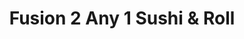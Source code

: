 ---
layout: place
title: "Fusion 2 Any 1 Sushi & Roll"
permalink: /california/diamond-bar/fusion-2-any-1-sushi-roll.html
stateAbbr: CA
stateName: California
cityName: Diamond Bar
seo:
  name: "Fusion 2 Any 1 Sushi & Roll"
  type: Restaurant
  links: http://fusion2any1.com/
description: "Fusion 2 Any 1 Sushi & Roll serves delicious sushi in Diamond Bar, California. Try fresh Japanese dishes for a great dining experience. "
place_id: ChIJ63KrFpIsw4AR-svIuexDC-Q
photos:
  - name: >-
      places/ChIJ63KrFpIsw4AR-svIuexDC-Q/photos/AeeoHcLT64ov-ekuucM9tLjKe4YoBOrx9gruUAdfebxrVe6pry7mFlcSoVfN-TIv6RBSbHZMI1TmtJxYas4Zf2qrA_6gdhkojOhwuvF26P90pOwCf1of2OegEC04zX9b5E9AopOxeivtXhudaYh8yJIAAnMpcl4l8LwqBmSoQrLiAQvjOWuXTG9FCjAaDhkLAQ1wCBQ67diHhYUWs8NYr09cL-qgliTTgITyCAVE6YC5nJUPf7lgZIh7I5-5woa3UEA_3PbMPCaJZsqa8yJJxvpvlkmVgdGk_dZcvE9Lk6jlIvrOOb4Dh-fNcTJ1UDEeAb7TceLaedLTjGR3Rb5mcobnODOBZmck0UX2R4pzZXNCCXpY6gLG9UL23hQFpFHpAkGJobtF1BWsBCHoWr0ZTwiA0ZZCvTdYcpGB2ZL6Pf7BVa8s7I2L
    widthPx: 3000
    heightPx: 4000
    authorAttributions:
      - displayName: Joel Galindo
        uri: https://maps.google.com/maps/contrib/111338324640557174442
        photoUri: >-
          https://lh3.googleusercontent.com/a-/ALV-UjW06LLtyoIe7YsS7USm9FFhosVG9sAcvgWiB44XVDldnmm9csUA0w=s100-p-k-no-mo
    flagContentUri: >-
      https://www.google.com/local/imagery/report/?cb_client=maps_api_places.places_api&image_key=!1e10!2sCIHM0ogKEICAgICNwZHI3AE&hl=en-US
    googleMapsUri: >-
      https://www.google.com/maps/place//data=!3m4!1e2!3m2!1sCIHM0ogKEICAgICNwZHI3AE!2e10!4m2!3m1!1s0x80c32c9216ab72eb:0xe40b43ecb9c8cbfa
  - name: >-
      places/ChIJ63KrFpIsw4AR-svIuexDC-Q/photos/AeeoHcLzNIqvx6BWOYMhdcM01-QwhoNC6T-PdHDUuCS1K-F0CylfN7oPjB8u25aqp03WjLLfq82yk81ZdzoAQG90z1CFC7vnPutYzY_flveM2jwOTo9AUEul0P85T_IIZcxwfprNvBcLxbE9gyceIZb3Scb1tSO_Rvo4KUJg9HAI9ernZWWhoOu9bvpFcz0cwcHyEEIvfq79Wy94gd1obVrdYHKtfw06-3g3cWpe-vEZKloiemC-0A0FTHKKRj5Dw-JOCuuTiabM35EYYnDDex9EnvDTM8qpScd45QJdLSE1PiGBl2_1R4sten7RGzQwdkhB1CbxryA_f-WDEgWM-Pk5PieVyj3A36_q-VhEvO6q8uOsQb0GAHk9xLRluah69fM-aK4LC0EnQl0jgQvBzzQsxOivRoz_4ejEIU4E448_BtEkvrAk
    widthPx: 4374
    heightPx: 2746
    authorAttributions:
      - displayName: Greg Vogel (Photo)
        uri: https://maps.google.com/maps/contrib/106647823167543630106
        photoUri: >-
          https://lh3.googleusercontent.com/a-/ALV-UjUnFR7wYAxVkdm9fpF10cGvCUWapLJW5PpdJp89_OR224Yxuv-SjA=s100-p-k-no-mo
    flagContentUri: >-
      https://www.google.com/local/imagery/report/?cb_client=maps_api_places.places_api&image_key=!1e10!2sCIHM0ogKEICAgICkqf7m6gE&hl=en-US
    googleMapsUri: >-
      https://www.google.com/maps/place//data=!3m4!1e2!3m2!1sCIHM0ogKEICAgICkqf7m6gE!2e10!4m2!3m1!1s0x80c32c9216ab72eb:0xe40b43ecb9c8cbfa
  - name: >-
      places/ChIJ63KrFpIsw4AR-svIuexDC-Q/photos/AeeoHcL-lIE12-wlmYx0uwZ7eCG0A7hk3ItMPDkkHPDiP_42cfT_pmDfd5uteTkSLF97tT-s3q4W4hJttbx_fcTtIf9vjGlI0GX5DkySOlVNokUlsHSCxsV6vvWcHeIJ8m9VWSFhKTF6lyiRNwjLZYLqHi83TpbpRTtzq5XShmUEa93b0TFybdZZZffQPeoNUJG7D2tlvp2A2YqwprGhkLjNWq37eh0LwOwmXJXUEkLicvKfRMERNshwy_y0ZFLwBngPHctqdgEBwvFTtNGcws-2gmh_hd-0ZHI8u7U1y_0aM0gELHJwQcNabkaRntY2fyzA9zEK1AzbWzwLOIIeHAaM1w-BmQ4SSjqvcqKPDc7QBfG8RYP2JWWwHJtIlr1bhKN7BricNCr0SsYL2IP1EohzFzTQYGq-dA1csRYjpJuQFc3tx21q
    widthPx: 4000
    heightPx: 3000
    authorAttributions:
      - displayName: cesar ramirez
        uri: https://maps.google.com/maps/contrib/112648923675843074937
        photoUri: >-
          https://lh3.googleusercontent.com/a/ACg8ocImK6RooD4_a_NEoexamKpwhnuMLGF3EsoKAbg9Mhy56EnidQ=s100-p-k-no-mo
    flagContentUri: >-
      https://www.google.com/local/imagery/report/?cb_client=maps_api_places.places_api&image_key=!1e10!2sCIHM0ogKEICAgICJh7XukgE&hl=en-US
    googleMapsUri: >-
      https://www.google.com/maps/place//data=!3m4!1e2!3m2!1sCIHM0ogKEICAgICJh7XukgE!2e10!4m2!3m1!1s0x80c32c9216ab72eb:0xe40b43ecb9c8cbfa
  - name: >-
      places/ChIJ63KrFpIsw4AR-svIuexDC-Q/photos/AeeoHcJ86zR2xUQ0PTjsPle68fckT0tS2rrETPU2425qzEi7M4FglflzQ96sAetRiG3dUX4vxvUOZfkofdHGI-AlCdhW-ZfKeTeaXJNrANAiOMCjTXNaMsfMg4IagfCW29NFo3lRgWfAOBy_EgMUr3m57a_ULiPaq_8rR4tK3xdmGDA3VeyCJrq7vr0U967q7Bqwv_wZMN7leNnjPZTQmbwtKFpTdVdxxs_BNCqT5DfeFbBVIvajqX-IFLiErXsnuddPPdx3oQl9tgQqEkRn6Gij1FSi4wZbl8afouz85JEopi-MkLQxbodQU-83Sz5M7BOfkSpeZ7o2HiFajQmq1j-HGbncVNBOg-VIkQn3G8V6hAspwSwEA95nKTiCSgRJcp9XEsH0hhJL-gxaPI2QOZP18FsJae57qZhQl9of0dXVLI9sMjE
    widthPx: 4000
    heightPx: 2252
    authorAttributions:
      - displayName: Leo Wyman Tran
        uri: https://maps.google.com/maps/contrib/117300403488835393246
        photoUri: >-
          https://lh3.googleusercontent.com/a-/ALV-UjXRfdP_HAnFhOWvxFXzAMOFT6qa9yrXSDijMaaHTW7j3pco-Hi0=s100-p-k-no-mo
    flagContentUri: >-
      https://www.google.com/local/imagery/report/?cb_client=maps_api_places.places_api&image_key=!1e10!2sCIHM0ogKEICAgICb4oXX8AE&hl=en-US
    googleMapsUri: >-
      https://www.google.com/maps/place//data=!3m4!1e2!3m2!1sCIHM0ogKEICAgICb4oXX8AE!2e10!4m2!3m1!1s0x80c32c9216ab72eb:0xe40b43ecb9c8cbfa
  - name: >-
      places/ChIJ63KrFpIsw4AR-svIuexDC-Q/photos/AeeoHcJg-krwPx37g7AeejTRfqIj4C9IIfTijYUHPve84crcMgNIT_-uIIK-ZZ-WLAUeWEszxbeZg92kQPZFHHwreKN6BMHC5h2tWSDUjauIdILot7KLc0K5camibZ8VgqXsSzLhwBwJENNSzvJiV7j-O2yBgNJypHmQ9DldQ5AKJLSpbgYOf8BXGD7CT2O-9dBl2jvaL6h2czeMcagrTUI6x3-rZO8MrdpuolO5TdTxPrhFnti7fo4cE5wGnBg1bX3Ld7pG_aL4SbNywfu4qIwbbkZuJ8YpiZR3yelwpFchqGq_ZSQSaWm0SaMRwZaYYK8aeDZ22ptIp9u2ip2nauUV1VPuQmKeUsf6Yko-bWH-RzHAEcXMKuiwJ7F6lUKwbT1jMcOONYbRX_jX-QK2pjDGRhle_NzeApScPOjJDH8pHWIFQP63
    widthPx: 4000
    heightPx: 2252
    authorAttributions:
      - displayName: Leo Wyman Tran
        uri: https://maps.google.com/maps/contrib/117300403488835393246
        photoUri: >-
          https://lh3.googleusercontent.com/a-/ALV-UjXRfdP_HAnFhOWvxFXzAMOFT6qa9yrXSDijMaaHTW7j3pco-Hi0=s100-p-k-no-mo
    flagContentUri: >-
      https://www.google.com/local/imagery/report/?cb_client=maps_api_places.places_api&image_key=!1e10!2sCIHM0ogKEICAgICb4oWzuwE&hl=en-US
    googleMapsUri: >-
      https://www.google.com/maps/place//data=!3m4!1e2!3m2!1sCIHM0ogKEICAgICb4oWzuwE!2e10!4m2!3m1!1s0x80c32c9216ab72eb:0xe40b43ecb9c8cbfa
  - name: >-
      places/ChIJ63KrFpIsw4AR-svIuexDC-Q/photos/AeeoHcKc22Si5NuCkw_Ehfoh1M49Wi53LIOro3KB-SCfvgwIfFcgOiBpF_eHOAi7auq39Uf8qlq87QPs7is2dl3E4u9FZFWZyDxSxfq7LduI8Iorzr6vi7v0Lv7YMb-i8MaaLshm2KIh7ILIneIGaljrARcq3lZfAaJ8QMa8hV6tVwvLd1JE7d3pHbblYhHWPPNokb9flotHVgi4FIZdRQzleynQ4kvkQTxm2Cq0b68-zNGi-dhdI8rA1BxQWVvuclRNn3tvY1byVOFGAH5LvaTPB7XLWy_ppURguA2Yr3l6a_iZr0aI9ltIwv7EnMhNiGAab6-SEQHlOPyrv5J5vUAjzzxxkrkX2hLfzeCF0vqoC6ysQV3RB6tJ4OmyuSLmfbRllz0jOQ0vtGvs2wlRrMMjjgmwkwKbKoxdtYbtjj52sCk67Cox
    widthPx: 4000
    heightPx: 3000
    authorAttributions:
      - displayName: JUSTiN FONG
        uri: https://maps.google.com/maps/contrib/115147283214395427265
        photoUri: >-
          https://lh3.googleusercontent.com/a-/ALV-UjXYESrEIrwgkYI3zH-VhJrJo9FeeF76NNphMD_mla_65YDE-5hO=s100-p-k-no-mo
    flagContentUri: >-
      https://www.google.com/local/imagery/report/?cb_client=maps_api_places.places_api&image_key=!1e10!2sCIHM0ogKEICAgIDR-5b4tAE&hl=en-US
    googleMapsUri: >-
      https://www.google.com/maps/place//data=!3m4!1e2!3m2!1sCIHM0ogKEICAgIDR-5b4tAE!2e10!4m2!3m1!1s0x80c32c9216ab72eb:0xe40b43ecb9c8cbfa
  - name: >-
      places/ChIJ63KrFpIsw4AR-svIuexDC-Q/photos/AeeoHcKBFZyUId0eXdRvpzy7tRgizxRmPLvOgRKUa4-QSaPfTxMHryI76g47YPqZ4LwKkUFX4yXkeDnmzPEMBicoxNOrZbDO4doZ3A7hInCX7zox44g_cluy8Z-zeoGBEybBVfje2X-O2qJeJUuuZg9Eq9MBbpo3VzWPc_lpJLv7LdVHU68ovHMoaE9R79RJOmohbhRDgF-FCorYHL8E_IFiQkcwXYI9humkZPTJ4LrcNqxaeUtS58FzBlh-65Ep5kDEjN1be3QhJcgr_nrC4reCfhh9v6cN-mXIUMubi_rr2CHQ7RxbtFqW1W6mw9OSN1up0_GjuCOUsog9_m4vpxUBNACV5o_Kag-KzE0UxuIpxne-4oCZJlgxJytgbpdD6UsyQfYM5XJE2N7I_fx3wkhsiWlyeP_w6in4fCC-T9EVGkjMHOdx
    widthPx: 1536
    heightPx: 2048
    authorAttributions:
      - displayName: ricardo assaad
        uri: https://maps.google.com/maps/contrib/113534461272396378230
        photoUri: >-
          https://lh3.googleusercontent.com/a-/ALV-UjWW8LBi6_Q3GxmWY55gpcR2BbayZVD27lrImCTacFhNOfa88gif=s100-p-k-no-mo
    flagContentUri: >-
      https://www.google.com/local/imagery/report/?cb_client=maps_api_places.places_api&image_key=!1e10!2sCIHM0ogKEICAgIDphrORigE&hl=en-US
    googleMapsUri: >-
      https://www.google.com/maps/place//data=!3m4!1e2!3m2!1sCIHM0ogKEICAgIDphrORigE!2e10!4m2!3m1!1s0x80c32c9216ab72eb:0xe40b43ecb9c8cbfa
  - name: >-
      places/ChIJ63KrFpIsw4AR-svIuexDC-Q/photos/AeeoHcIrF6j1X5ESpythvbpLZCF7GUwLLADZzAQ9f2tnjqSnBaJB8eHSchjBpIJO2Jc6VjPflfgfiJHVu_dk3f3uqw3BSZN5iPPSDNd8T7siKR2bTTDNfasvexhorwrTpg3arXDEQ5dc-vg5rZBR--mmdXBxggDCW_j9jxdb6a7yAbzpi0EspCozT9zJqk2Qy8at6Am_V14Mea3dGutdoshs4nejA5qasF-HgVTi7wDDEDSE8FaWBQPbgXR1qVxuJl-HqH8eM06NET51mRgpZWg62gblKhwE6ekwRaYOnx5VtZEj0UHHXfqvOpZ4r5WI8yYUZPwoYnQ8cEdpM3jf7zCds3oTnzFVNw1pt6e7VoZwDpJOVOrHD64ul3LH3XJtpxj-DylK1fGCLKIBluK6qfEfpOrL0pPWyiSO2tJUT5MNsI4
    widthPx: 3024
    heightPx: 4032
    authorAttributions:
      - displayName: Aloha Senior Living
        uri: https://maps.google.com/maps/contrib/100675906884051283149
        photoUri: >-
          https://lh3.googleusercontent.com/a-/ALV-UjXZ53kZDfxgq3169tw64c6ZYVY2uf-mBojVQAFHieS7JtxX3UHL=s100-p-k-no-mo
    flagContentUri: >-
      https://www.google.com/local/imagery/report/?cb_client=maps_api_places.places_api&image_key=!1e10!2sCIHM0ogKEICAgIDE9NLYSg&hl=en-US
    googleMapsUri: >-
      https://www.google.com/maps/place//data=!3m4!1e2!3m2!1sCIHM0ogKEICAgIDE9NLYSg!2e10!4m2!3m1!1s0x80c32c9216ab72eb:0xe40b43ecb9c8cbfa
  - name: >-
      places/ChIJ63KrFpIsw4AR-svIuexDC-Q/photos/AeeoHcI95tzRn60mBteiMRjZhdQ0AH4qtG1H1AkyrqX9zwlP9EG0XcOd9RQ4b2z9IolmUsvSRBWaikmyNmfpttSDB_0Ibu8n2zos8Or78jkvfpXRV_ibv92G8NaD31kKO0Omg8pVuKkAG-Eqj77ig20RNITgV4EGz9dFIHFtrFdIUxRXIgyBgMlFz9xvhYqmwWhfvKcMEX6L7PV-SQ6yjLZTUkXgk5iv-rz3W8_v5GfUB51_5AX_3gSR0eonUV62r-96uk0fx5ucEjT0P8ZQHBFMueEp-ihAQD4B0iqYlA22r2L25Jb0T7QCB0rj1YevjGBvz9RxkrVpoNJsiOZr-J2dAWi5MDclv7lnvdCbfX1dxAx1BXy8ION1XR-LqBz28zWJhRve_lAEt3-81bMLZ1anxPalTnFrjs2LG4YkxHaPFdsF7qkJ
    widthPx: 4032
    heightPx: 2268
    authorAttributions:
      - displayName: Nicole Ahn
        uri: https://maps.google.com/maps/contrib/112779760583032972942
        photoUri: >-
          https://lh3.googleusercontent.com/a-/ALV-UjUjiKCRjDTtZ_ujYIvyZblGA9a91xU8Klxr_nfMY3Fsmy7zZ7oAxw=s100-p-k-no-mo
    flagContentUri: >-
      https://www.google.com/local/imagery/report/?cb_client=maps_api_places.places_api&image_key=!1e10!2sCIHM0ogKEICAgID689393QE&hl=en-US
    googleMapsUri: >-
      https://www.google.com/maps/place//data=!3m4!1e2!3m2!1sCIHM0ogKEICAgID689393QE!2e10!4m2!3m1!1s0x80c32c9216ab72eb:0xe40b43ecb9c8cbfa
  - name: >-
      places/ChIJ63KrFpIsw4AR-svIuexDC-Q/photos/AeeoHcIwJdiM0tmHcDQO2n-Bv2ldIHxCzX9MW6ZEohCuw5z2KX7gs9tKMEf8lXWQqQWzWO8V78LStHOWSYXiBChOozQlNiuejWOXLfwjlIMJSgu36SclMbaSY6XaD85gyAnmyLzvmDAyE5rIJqg1PGxU30Qix6RHKJ2UBv8wAv_9KyJadz24Cw4B21pjJBHBgiOICXx_vZijDQDdXs_vREIfryFFnmChJLeyrMQ71yib4wl4g-6Mt0HGJ40Yrr6LjOb1S96ahNHGy_Zt0i-m_4cuGeJrmTsKr0rCq7x5HE9-XjjiMXm8aHjoDIJT6V93-TpOKI17VjHz_aFvtQQrHupbvsjFfRxvMc73W-kCAbHlxvI3x7HA79hVw_2B8MKQC9gssXxgjM1l8EJwiIukWmk7cuPdHiiivSAklruJz01K96U
    widthPx: 2268
    heightPx: 4032
    authorAttributions:
      - displayName: Steven Jin
        uri: https://maps.google.com/maps/contrib/111188134646686351407
        photoUri: >-
          https://lh3.googleusercontent.com/a-/ALV-UjWjqMhR3qe1OzU-UwIeJdc099WlHhGSfB6bFTH8ObuB33u6t-o=s100-p-k-no-mo
    flagContentUri: >-
      https://www.google.com/local/imagery/report/?cb_client=maps_api_places.places_api&image_key=!1e10!2sCIHM0ogKEICAgICLvLSTfg&hl=en-US
    googleMapsUri: >-
      https://www.google.com/maps/place//data=!3m4!1e2!3m2!1sCIHM0ogKEICAgICLvLSTfg!2e10!4m2!3m1!1s0x80c32c9216ab72eb:0xe40b43ecb9c8cbfa
address: 1261 S Diamond Bar Blvd, Diamond Bar, CA 91765, USA
street: 1261 S Diamond Bar Blvd
city: Diamond Bar
state: CA
zip: '91765'
country: USA
neighborhood: null
latitude: '33.999467'
longitude: '-117.812577'
accessibility_options:
  wheelchairAccessibleParking: true
  wheelchairAccessibleEntrance: true
  wheelchairAccessibleRestroom: true
  wheelchairAccessibleSeating: true
business_status: OPERATIONAL
name: Fusion 2 Any 1 Sushi & Roll
google_maps_links:
  directionsUri: >-
    https://www.google.com/maps/dir//''/data=!4m7!4m6!1m1!4e2!1m2!1m1!1s0x80c32c9216ab72eb:0xe40b43ecb9c8cbfa!3e0
  placeUri: https://maps.google.com/?cid=16432302349399673850
  writeAReviewUri: >-
    https://www.google.com/maps/place//data=!4m3!3m2!1s0x80c32c9216ab72eb:0xe40b43ecb9c8cbfa!12e1
  reviewsUri: >-
    https://www.google.com/maps/place//data=!4m4!3m3!1s0x80c32c9216ab72eb:0xe40b43ecb9c8cbfa!9m1!1b1
  photosUri: >-
    https://www.google.com/maps/place//data=!4m3!3m2!1s0x80c32c9216ab72eb:0xe40b43ecb9c8cbfa!10e5
primary_type: Sushi Restaurant
opening_hours:
  regular: null
  current: null
secondary_opening_hours:
  regular:
    weekdayDescriptions: null
    type: null
  current:
    weekdayDescriptions: null
    type: null
phone: (909) 396-1900
price_level: PRICE_LEVEL_MODERATE
price_range: null
rating: '4.4'
rating_count: 390
website: http://fusion2any1.com/
reviews: null
parking_options: null
payment_options: null
allow_dogs: null
curbside_pickup: null
delivery: null
dine_in: null
good_for_children: null
good_for_groups: null
good_for_sports: null
live_music: null
menu_for_children: null
outdoor_seating: null
reservable: null
restroom: null
serves_beer: null
serves_breakfast: null
serves_brunch: null
serves_cocktails: null
serves_coffee: null
serves_dinner: null
serves_dessert: null
serves_lunch: null
serves_vegetarian_food: null
serves_wine: null
takeout: null
summary: null

---
